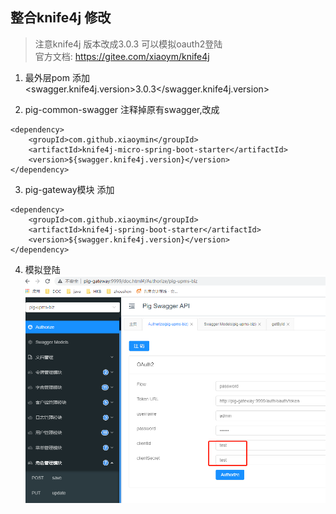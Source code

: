 ## 整合knife4j 修改

> 注意knife4j 版本改成3.0.3 可以模拟oauth2登陆  
> 官方文档: https://gitee.com/xiaoym/knife4j

1. 最外层pom 添加 <swagger.knife4j.version>3.0.3</swagger.knife4j.version>

2. pig-common-swagger 注释掉原有swagger,改成
```
<dependency>
    <groupId>com.github.xiaoymin</groupId>
    <artifactId>knife4j-micro-spring-boot-starter</artifactId>
    <version>${swagger.knife4j.version}</version>
</dependency>
```

3. pig-gateway模块 添加
```
<dependency>
    <groupId>com.github.xiaoymin</groupId>
    <artifactId>knife4j-spring-boot-starter</artifactId>
    <version>${swagger.knife4j.version}</version>
</dependency>
```

4. 模拟登陆
   ![image-20210629095846819](%E6%95%B4%E5%90%88knife4j/image-20210629095846819.png)
